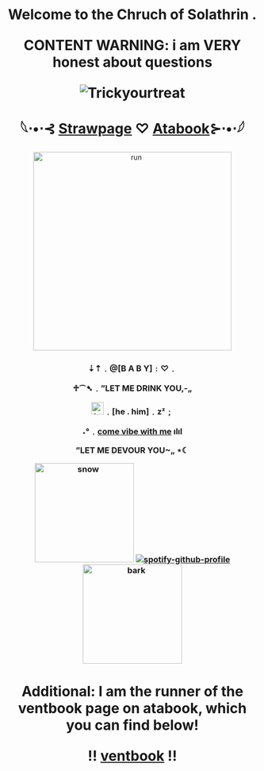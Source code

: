 

<h1 align="center">Welcome to the Chruch of Solathrin .

CONTENT WARNING: i am VERY honest about questions

![Trickyourtreat](https://komarev.com/ghpvc/?username=trickyourtreat&color=3c091e&style=flat-square)
  
   𓆩⋅•⋅⊰ [Strawpage](https://trickyourtreat.straw.page/) ♡ [Atabook](https://trickyourtreat.atabook.org/)⊱⋅•⋅𓆪
</h1> 

<p align="center">
    <img width="400" src="https://i.pinimg.com/1200x/d1/7a/ff/d17aff303cb37798d5151cd99f63c7bf.jpg" alt="run">
</p>

<h3 align="center">⇣⇡﹒@[B A B Y]﹕♡﹒

  ♱⁀➴﹒”LET ME DRINK YOU,-„

<img width="25" src="https://emoji.discadia.com/emojis/ca9c6528-664d-46fc-88ee-77c79c5d7167.PNG" alt="teeth">﹒[he . him]﹒zᶻ﹔

˖°﹒[come vibe with me](https://open.spotify.com/playlist/46YmxbXwqsG6nZIZJ2lKkc?si=cf3b3848995845b0) ılıl

”LET ME DEVOUR YOU~„ ⋆☾


  <img width="200" src="https://i.pinimg.com/736x/84/aa/f5/84aaf5a1fd365f5ad74e4294c12deea9.jpg" alt="snow"> [![spotify-github-profile](https://spotify-github-profile.kittinanx.com/api/view?uid=31kxgcliwcskgcwvjc57akfwbihu&cover_image=true&theme=novatorem&show_offline=true&background_color=09021d&interchange=false&bar_color=3c091e&bar_color_cover=false)](https://github.com/kittinan/spotify-github-profile) <img width="200" src="https://i.pinimg.com/1200x/7a/69/d9/7a69d93041a4b950136ef87007a1b601.jpg" alt="bark"></h3>

<h1 align="center">Additional: I am the runner of the ventbook page on atabook, which you can find below!
  
  !! [ventbook](https://ventbook.atabook.org/) !!
</h1> 
